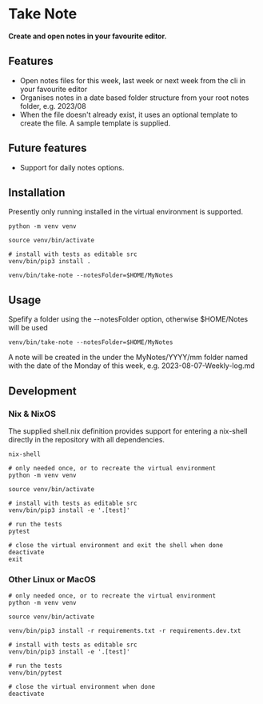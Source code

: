 # Take Note
**Create and open notes in your favourite editor.**

## Features

- Open notes files for this week, last week or next week from the cli in your favourite editor
- Organises notes in a date based folder structure from your root notes folder, e.g. 2023/08
- When the file doesn't already exist, it uses an optional template to create the file. A sample template is supplied.

## Future features

- Support for daily notes options.

## Installation

Presently only running installed in the virtual environment is supported.

```
python -m venv venv 

source venv/bin/activate

# install with tests as editable src
venv/bin/pip3 install .

venv/bin/take-note --notesFolder=$HOME/MyNotes
```

## Usage

Spefify a folder using the --notesFolder option, otherwise $HOME/Notes will be used

```
venv/bin/take-note --notesFolder=$HOME/MyNotes
```

A note will be created in the under the MyNotes/YYYY/mm folder named with the date of the Monday of this week, e.g. 2023-08-07-Weekly-log.md



## Development

### Nix & NixOS

The supplied shell.nix definition provides support for entering a nix-shell directly in the repository with all dependencies.

````
nix-shell

# only needed once, or to recreate the virtual environment
python -m venv venv 

source venv/bin/activate

# install with tests as editable src
venv/bin/pip3 install -e '.[test]'

# run the tests
pytest

# close the virtual environment and exit the shell when done
deactivate
exit
````


### Other Linux or MacOS

````
# only needed once, or to recreate the virtual environment
python -m venv venv 

source venv/bin/activate

venv/bin/pip3 install -r requirements.txt -r requirements.dev.txt

# install with tests as editable src
venv/bin/pip3 install -e '.[test]'

# run the tests
venv/bin/pytest

# close the virtual environment when done
deactivate
````
